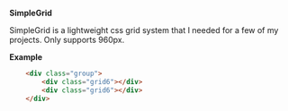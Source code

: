 **SimpleGrid**

SimpleGrid is a lightweight css grid system that I needed for a few of my projects. Only supports 960px. 

**Example**
``` html
	<div class="group">
		<div class="grid6"></div>
		<div class="grid6"></div>
	</div>
```